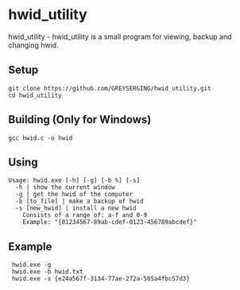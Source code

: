 # hwid_utility
hwid_utility - hwid_utility is a small program for viewing, backup and changing hwid.
## Setup
```
git clone https://github.com/GREYSERGING/hwid_utility.git
cd hwid_utility
```

## Building (Only for Windows)
```
gcc hwid.c -o hwid
```

## Using
```
Usage: hwid.exe [-h] [-g] [-b %] [-s]
  -h | show the current window
  -g | get the hwid of the computer
  -b [to_file] | make a backup of hwid
  -s [new_hwid] | install a new hwid
    Consists of a range of: a-f and 0-9
    Example: "{01234567-89ab-cdef-0123-456789abcdef}"
```

## Example
```
 hwid.exe -g
 hwid.exe -b hwid.txt
 hwid.exe -s {e24a567f-3134-77ae-272a-505a4fbc57d3}
```
